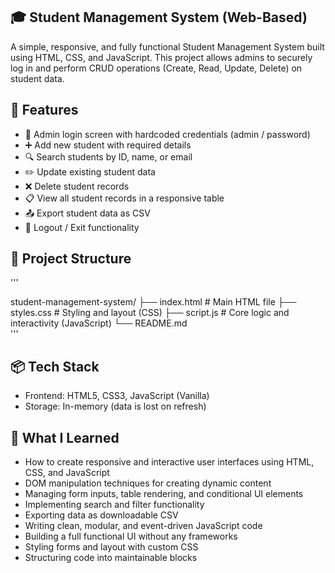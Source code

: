 ## 🎓 Student Management System (Web-Based)
A simple, responsive, and fully functional Student Management System built using HTML, CSS, and JavaScript. This project allows admins to securely log in and perform CRUD operations (Create, Read, Update, Delete) on student data.

## 🚀 Features
-  🔐 Admin login screen with hardcoded credentials (admin / password)
- ➕ Add new student with required details
- 🔍 Search students by ID, name, or email
- ✏️ Update existing student data
- ❌ Delete student records
- 📋 View all student records in a responsive table
- 📤 Export student data as CSV
- 🔁 Logout / Exit functionality

## 🧩 Project Structure
'''

student-management-system/
├── index.html        # Main HTML file
├── styles.css        # Styling and layout (CSS)
├── script.js         # Core logic and interactivity (JavaScript)
└── README.md     
'''
## 📦 Tech Stack

- Frontend: HTML5, CSS3, JavaScript (Vanilla)
-  Storage: In-memory (data is lost on refresh)

## 🧠 What I Learned

- How to create responsive and interactive user interfaces using HTML, CSS, and JavaScript
- DOM manipulation techniques for creating dynamic content
- Managing form inputs, table rendering, and conditional UI elements
- Implementing search and filter functionality
- Exporting data as downloadable CSV
- Writing clean, modular, and event-driven JavaScript code
- Building a full functional UI without any frameworks
- Styling forms and layout with custom CSS
- Structuring code into maintainable blocks
